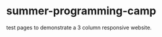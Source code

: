 summer-programming-camp
=======================
test pages to demonstrate a 3 column responsive website.
